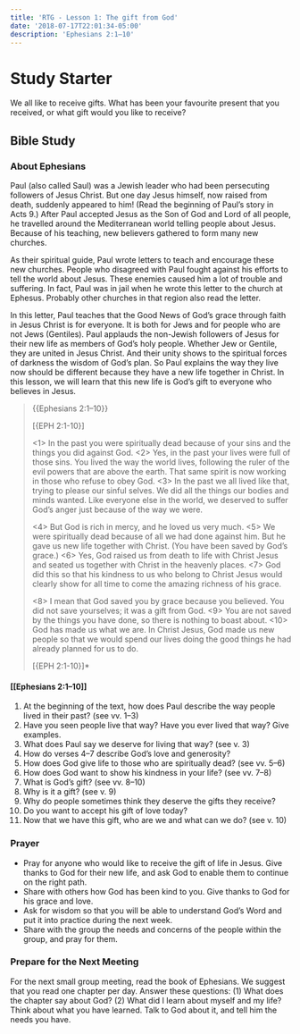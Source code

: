 ```yaml
---
title: 'RTG - Lesson 1: The gift from God'
date: '2018-07-17T22:01:34-05:00'
description: 'Ephesians 2:1–10'
---
```

# Study Starter

We all like to receive gifts. What has been your favourite present that you received, or what gift would you like to receive?

## Bible Study

### About Ephesians

Paul (also called Saul) was a Jewish leader who had been persecuting followers of Jesus Christ. But one day Jesus himself, now raised from death, suddenly appeared to him! (Read the beginning of Paul’s story in Acts 9.) After Paul accepted Jesus as the Son of God and Lord of all people, he travelled around the Mediterranean world telling people about Jesus. Because of his teaching, new believers gathered to form many new churches.

As their spiritual guide, Paul wrote letters to teach and encourage these new churches. People who disagreed with Paul fought against his efforts to tell the world about Jesus. These enemies caused him a lot of trouble and suffering. In fact, Paul was in jail when he wrote this letter to the church at Ephesus. Probably other churches in that region also read the letter.

In this letter, Paul teaches that the Good News of God’s grace through faith in Jesus Christ is for everyone. It is both for Jews and for people who are not Jews (Gentiles). Paul applauds the non-Jewish followers of Jesus for their new life as members of God’s holy people. Whether Jew or Gentile, they are united in Jesus Christ. And their unity shows to the spiritual forces of darkness the wisdom of God’s plan. So Paul explains the way they live now should be different because they have a new life together in Christ. In this lesson, we will learn that this new life is God’s gift to everyone who believes in Jesus.

> {{Ephesians 2:1–10}}
>
> \[{EPH 2:1-10}]
>
> <1> In the past you were spiritually dead because of your sins and the things you did against God. <2> Yes, in the past your lives were full of those sins. You lived the way the world lives, following the ruler of the evil powers that are above the earth. That same spirit is now working in those who refuse to obey God. <3> In the past we all lived like that, trying to please our sinful selves. We did all the things our bodies and minds wanted. Like everyone else in the world, we deserved to suffer God’s anger just because of the way we were.
>
> <4> But God is rich in mercy, and he loved us very much. <5> We were spiritually dead because of all we had done against him. But he gave us new life together with Christ. (You have been saved by God’s grace.) <6> Yes, God raised us from death to life with Christ Jesus and seated us together with Christ in the heavenly places. <7> God did this so that his kindness to us who belong to Christ Jesus would clearly show for all time to come the amazing richness of his grace.
>
> <8> I mean that God saved you by grace because you believed. You did not save yourselves; it was a gift from God. <9> You are not saved by the things you have done, so there is nothing to boast about. <10> God has made us what we are. In Christ Jesus, God made us new people so that we would spend our lives doing the good things he had already planned for us to do.
>
> \[{EPH 2:1-10}]*

#### \[[Ephesians 2:1–10]]

1. At the beginning of the text, how does Paul describe the way people lived in their past? (see vv. 1–3)
2. Have you seen people live that way? Have you ever lived that way? Give examples.
3. What does Paul say we deserve for living that way? (see v. 3)
4. How do verses 4–7 describe God’s love and generosity?
5. How does God give life to those who are spiritually dead? (see vv. 5–6)
6. How does God want to show his kindness in your life? (see vv. 7–8)
7. What is God’s gift? (see vv. 8–10)
8. Why is it a gift? (see v. 9)
9. Why do people sometimes think they deserve the gifts they receive?
10. Do you want to accept his gift of love today?
11. Now that we have this gift, who are we and what can we do? (see v. 10)

### Prayer

* Pray for anyone who would like to receive the gift of life in Jesus. Give thanks to God for their new life, and ask God to enable them to continue on the right path.
* Share with others how God has been kind to you. Give thanks to God for his grace and love.
* Ask for wisdom so that you will be able to understand God’s Word and put it into practice during the next week.
* Share with the group the needs and concerns of the people within the group, and pray for them.

### Prepare for the Next Meeting

For the next small group meeting, read the book of Ephesians. We suggest that you read one chapter per day. Answer these questions: (1) What does the chapter say about God? (2) What did I learn about myself and my life? Think about what you have learned. Talk to God about it, and tell him the needs you have.
